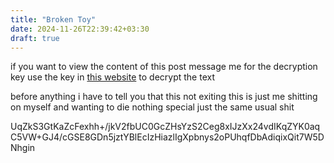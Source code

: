```yaml
---
title: "Broken Toy"
date: 2024-11-26T22:39:42+03:30
draft: true
---
```


if you want to view the content of this post message me for the decryption key
use the key in [this website](https://www.devglan.com/online-tools/text-encryption-decryption) to decrypt the text

before anything i have to tell you that this not exiting this is just me shitting on myself and wanting to die nothing special
just the same usual shit

UqZkS3GtKaZcFexhh+/jkV2fbUC0GcZHsYzS2Ceg8xIJzXx24vdIKqZYK0aqC5VW+GJ4/cGSE8GDn5jztYBlEcIzHiazlIgXpbnys2oPUhqfDbAdiqixQit7W5DNhgin